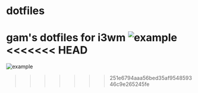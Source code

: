 # dotfiles
gam's dotfiles for i3wm
![example](https://i.imgur.com/2v7E8Na.png)
<<<<<<< HEAD
=======
![example](https://i.imgur.com/D5IIWQ6.png)
>>>>>>> 251e6794aaa56bed35af954859346c9e265245fe
